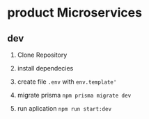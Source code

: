 # product Microservices

## dev

1. Clone Repository
2. install dependecies
3. create file `.env` with `env.template'`

4. migrate prisma `npm prisma migrate dev`

5. run aplication `npm run start:dev`
